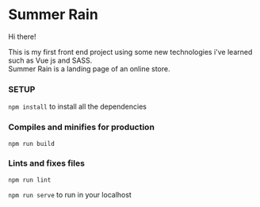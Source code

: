 # Summer Rain

Hi there!

This is my first front end project using some new technologies i've learned such as Vue js and SASS.<br/>
Summer Rain is a landing page of an online store.

### SETUP
<code>npm install</code> to install all the dependencies<br/>

### Compiles and minifies for production

<code>npm run build</code>

### Lints and fixes files
<code>npm run lint</code>

<code>npm run serve</code> to run in your localhost
